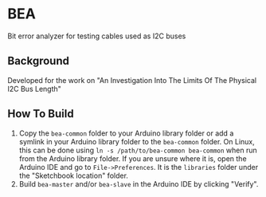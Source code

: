 # BEA
Bit error analyzer for testing cables used as I2C buses

## Background
Developed for the work on "An Investigation Into The Limits Of The Physical I2C Bus Length"

## How To Build
1. Copy the `bea-common` folder to your Arduino library folder or add a symlink in your Arduino
   library folder to the `bea-common` folder. On Linux, this can be done using
   `ln -s /path/to/bea-common bea-common` when run from the Arduino library folder. If you are
   unsure where it is, open the Arduino IDE and go to `File->Preferences`. It is the `libraries`
   folder under the "Sketchbook location" folder.
2. Build `bea-master` and/or `bea-slave` in the Arduino IDE by clicking "Verify".
